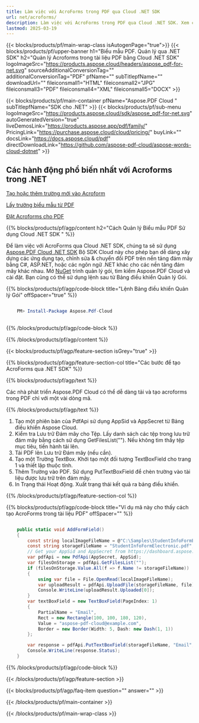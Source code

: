 ```yaml
---
title: Làm việc với AcroForms trong PDF qua Cloud .NET SDK
url: net/acroforms/
description: Làm việc với AcroForms trong PDF qua Cloud .NET SDK. Xem cách thêm, lấy, xóa, cập nhật và đặt AcroForms trong tài liệu PDF.
lastmod: 2025-03-19
---
```


{{< blocks/products/pf/main-wrap-class isAutogenPage="true">}}
{{< blocks/products/pf/upper-banner h1="Biểu mẫu PDF. Quản lý qua .NET SDK" h2="Quản lý Acroforms trong tài liệu PDF bằng Cloud .NET SDK" logoImageSrc="https://products.aspose.cloud/headers/aspose_pdf-for-net.svg" sourceAdditionalConversionTag="" additionalConversionTag="PDF" pfName="" subTitlepfName="" downloadUrl="" fileiconsmall1="HTML" fileiconsmall2="JPG" fileiconsmall3="PDF" fileiconsmall4="XML" fileiconsmall5="DOCX" >}}

{{< blocks/products/pf/main-container pfName="Aspose.PDF Cloud " subTitlepfName="SDK cho .NET" >}}
{{< blocks/products/pf/sub-menu logoImageSrc="https://products.aspose.cloud/sdk/aspose_pdf-for-net.svg"
autoGeneratedVersion="true"
liveDemosLink="https://products.aspose.app/pdf/family/" PricingLink="https://purchase.aspose.cloud/cloud/pricing/" buyLink="" docsLink="https://docs.aspose.cloud/pdf"  directDownloadLink="https://github.com/aspose-pdf-cloud/aspose-words-cloud-dotnet" >}}

<div class="container-fluid features-section bg-gray singleproduct">
<a class="anchor" id="features" name="features">
</a>
<div class="row">
<div class="container">
<h2 class="pr-ft">Các hành động phổ biến nhất với Acroforms trong .NET</h2>
<div class="col-lg-4">
<em class="fa fa-file-pdf-o ico-blue fa-2x col-lg-2"></em>
<p class="col-lg-10"><a href="https://products.aspose.cloud/pdf/net/acroforms/add/">Tạo hoặc thêm trường mới vào Acroform</a></p>
</div>
<div class="col-lg-4">
<em class="fa fa-file ico-blue fa-2x col-lg-2"></em>
<p class="col-lg-10"><a href="https://products.aspose.cloud/pdf/net/acroforms/get/">Lấy trường biểu mẫu từ PDF</a></p>
</div>
<div class="col-lg-4">
<em class="fa fa-file-text ico-blue fa-2x col-lg-2"></em>
<p class="col-lg-10"><a href="https://products.aspose.cloud/pdf/net/acroforms/set/">Đặt Acroforms cho PDF</a></p>
</div>
</div>
</div>
</div>

{{% blocks/products/pf/agp/content h2="Cách Quản lý Biểu mẫu PDF Sử dụng Cloud .NET SDK " %}}

Để làm việc với AcroForms qua Cloud .NET SDK, chúng ta sẽ sử dụng
[Aspose.PDF Cloud .NET SDK](https://products.aspose.cloud/pdf/net/)
Bộ SDK Cloud này cho phép bạn dễ dàng xây dựng các ứng dụng tạo, chỉnh sửa & chuyển đổi PDF trên nền tảng đám mây bằng C#, ASP.NET, hoặc các ngôn ngữ .NET khác cho các nền tảng đám mây khác nhau. Mở
[NuGet](https://www.nuget.org/packages/Aspose.Pdf-Cloud)
trình quản lý gói, tìm kiếm
Aspose.PDF Cloud
và cài đặt. Bạn cũng có thể sử dụng lệnh sau từ Bảng điều khiển Quản lý Gói.

{{% blocks/products/pf/agp/code-block title="Lệnh Bảng điều khiển Quản lý Gói" offSpacer="true" %}}

```powershell

    PM> Install-Package Aspose.Pdf-Cloud
     
```

{{% /blocks/products/pf/agp/code-block %}}

{{% /blocks/products/pf/agp/content %}}

{{< blocks/products/pf/agp/feature-section isGrey="true" >}}

{{% blocks/products/pf/agp/feature-section-col title="Các bước để tạo AcroForms qua .NET SDK" %}}

{{% blocks/products/pf/agp/text %}}

Các nhà phát triển Aspose.PDF Cloud có thể dễ dàng tải và tạo acroforms trong PDF chỉ với một vài dòng mã.

{{% /blocks/products/pf/agp/text %}}

1. Tạo một phiên bản của PdfApi sử dụng AppSid và AppSecret từ Bảng điều khiển Aspose Cloud.
1. Kiểm tra Lưu trữ Đám mây cho Tệp. Lấy danh sách các tệp trong lưu trữ đám mây bằng cách sử dụng GetFilesList(""). Nếu không tìm thấy tệp mục tiêu, tiến hành tải lên.
1. Tải PDF lên Lưu trữ Đám mây (nếu cần).
1. Tạo một Trường TextBox. Khởi tạo một đối tượng TextBoxField cho trang 1 và thiết lập thuộc tính.
1. Thêm Trường vào PDF. Sử dụng PutTextBoxField để chèn trường vào tài liệu được lưu trữ trên đám mây.
1. In Trạng thái Hoạt động. Xuất trạng thái kết quả ra bảng điều khiển.

{{% /blocks/products/pf/agp/feature-section-col %}}

{{% blocks/products/pf/agp/code-block title="Ví dụ mã này cho thấy cách tạo AcroForms trong tài liệu PDF" offSpacer="" %}}

```cs

    public static void AddFormField()
    {
        const string localImageFileName = @"C:\Samples\StudentInfoFormElectronic.pdf";
        const string storageFileName = "StudentInfoFormElectronic.pdf";
        // Get your AppSid and AppSecret from https://dashboard.aspose.cloud (free registration required).            
        var pdfApi = new PdfApi(AppSecret, AppSid);
        var filesOnStorage = pdfApi.GetFilesList("");
        if (filesOnStorage.Value.All(f => f.Name != storageFileName))
        {
            using var file = File.OpenRead(localImageFileName);
            var uploadResult = pdfApi.UploadFile(storageFileName, file);
            Console.WriteLine(uploadResult.Uploaded[0]);
        }
        var textBoxField = new TextBoxField(PageIndex: 1)
        {
            PartialName = "Email",
            Rect = new Rectangle(100, 100, 180, 120),
            Value = "aspose-pdf-cloud@example.com",
            Border = new Border(Width: 5, Dash: new Dash(1, 1))
        };

        var response = pdfApi.PutTextBoxField(storageFileName, "Email", textBoxField);
        Console.WriteLine(response.Status);
    }
```

{{% /blocks/products/pf/agp/code-block %}}

{{< /blocks/products/pf/agp/feature-section >}}

{{< blocks/products/pf/agp/faq-item question="" answer="" >}}

{{< /blocks/products/pf/main-container >}}

{{< /blocks/products/pf/main-wrap-class >}}

